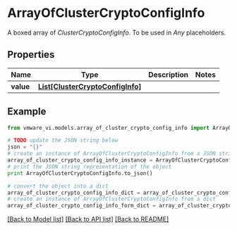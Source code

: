 # ArrayOfClusterCryptoConfigInfo

A boxed array of *ClusterCryptoConfigInfo*. To be used in *Any* placeholders. 

## Properties
Name | Type | Description | Notes
------------ | ------------- | ------------- | -------------
**value** | [**List[ClusterCryptoConfigInfo]**](ClusterCryptoConfigInfo.md) |  | 

## Example

```python
from vmware_vi.models.array_of_cluster_crypto_config_info import ArrayOfClusterCryptoConfigInfo

# TODO update the JSON string below
json = "{}"
# create an instance of ArrayOfClusterCryptoConfigInfo from a JSON string
array_of_cluster_crypto_config_info_instance = ArrayOfClusterCryptoConfigInfo.from_json(json)
# print the JSON string representation of the object
print ArrayOfClusterCryptoConfigInfo.to_json()

# convert the object into a dict
array_of_cluster_crypto_config_info_dict = array_of_cluster_crypto_config_info_instance.to_dict()
# create an instance of ArrayOfClusterCryptoConfigInfo from a dict
array_of_cluster_crypto_config_info_form_dict = array_of_cluster_crypto_config_info.from_dict(array_of_cluster_crypto_config_info_dict)
```
[[Back to Model list]](../README.md#documentation-for-models) [[Back to API list]](../README.md#documentation-for-api-endpoints) [[Back to README]](../README.md)


